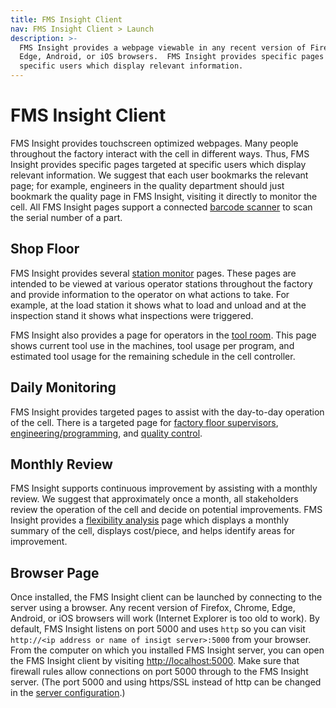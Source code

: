 ```yaml
---
title: FMS Insight Client
nav: FMS Insight Client > Launch
description: >-
  FMS Insight provides a webpage viewable in any recent version of Firefox, Chrome,
  Edge, Android, or iOS browsers.  FMS Insight provides specific pages targeted at
  specific users which display relevant information.
---
```


# FMS Insight Client

FMS Insight provides touchscreen optimized webpages. Many people
throughout the factory interact with the cell in different ways. Thus, FMS Insight provides
specific pages targeted at specific users which display relevant information. We suggest that
each user bookmarks the relevant page; for example, engineers in the quality department should just
bookmark the quality page in FMS Insight, visiting it directly to monitor the cell. All FMS
Insight pages support a connected [barcode scanner](client-scanners) to scan the
serial number of a part.

## Shop Floor

FMS Insight provides several [station monitor](client-station-monitor)
pages. These pages are intended to be viewed at various operator stations
throughout the factory and provide information to the operator on what
actions to take. For example, at the load station it shows what to load and
unload and at the inspection stand it shows what inspections were triggered.

FMS Insight also provides a page for operators in the [tool room](client-tools-programs). This
page shows current tool use in the machines, tool usage per program, and estimated tool usage
for the remaining schedule in the cell controller.

## Daily Monitoring

FMS Insight provides targeted pages to assist with the day-to-day operation of the cell.
There is a targeted page for [factory floor supervisors](client-operations), [engineering/programming](client-engineering),
and [quality control](client-quality).

## Monthly Review

FMS Insight supports continuous improvement by assisting with a monthly review.
We suggest that approximately once a month, all stakeholders review the operation of the cell and
decide on potential improvements. FMS Insight provides a [flexibility analysis](client-flexibility-analysis)
page which displays a monthly summary of the cell, displays cost/piece, and helps identify areas for improvement.

## Browser Page

Once installed, the FMS Insight client can be launched by connecting to the
server using a browser. Any recent version of Firefox, Chrome, Edge, Android,
or iOS browsers will work (Internet Explorer is too old to work). By default,
FMS Insight listens on port 5000 and uses `http` so you can visit `http://<ip address or name of insigt server>:5000` from your browser. From the computer
on which you installed FMS Insight server, you can open the FMS Insight
client by visiting [http://localhost:5000](http://localhost:5000). Make sure
that firewall rules allow connections on port 5000 through to the FMS Insight
server. (The port 5000 and using https/SSL instead of http can be changed in
the [server configuration](server-config).)
